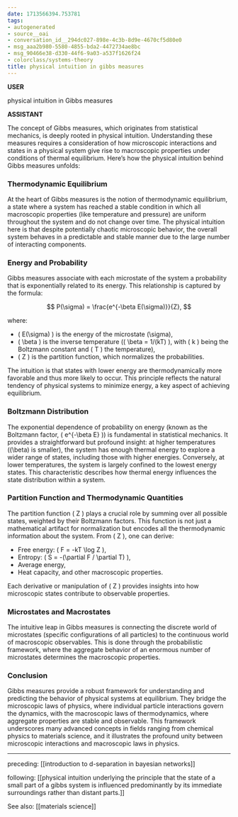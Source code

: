 ```yaml
---
date: 1713566394.753781
tags:
- autogenerated
- source__oai
- conversation_id__294dc027-898e-4c3b-8d9e-4670cf5d80e0
- msg_aaa2b980-5580-4855-bda2-4472734ae8bc
- msg_90466e38-d330-44f6-9a03-a537f1626f24
- colorclass/systems-theory
title: physical intuition in gibbs measures
---
```


**USER**

physical intuition in Gibbs measures


**ASSISTANT**

The concept of Gibbs measures, which originates from statistical mechanics, is deeply rooted in physical intuition. Understanding these measures requires a consideration of how microscopic interactions and states in a physical system give rise to macroscopic properties under conditions of thermal equilibrium. Here’s how the physical intuition behind Gibbs measures unfolds:

### Thermodynamic Equilibrium

At the heart of Gibbs measures is the notion of thermodynamic equilibrium, a state where a system has reached a stable condition in which all macroscopic properties (like temperature and pressure) are uniform throughout the system and do not change over time. The physical intuition here is that despite potentially chaotic microscopic behavior, the overall system behaves in a predictable and stable manner due to the large number of interacting components.

### Energy and Probability

Gibbs measures associate with each microstate of the system a probability that is exponentially related to its energy. This relationship is captured by the formula:

$$
P(\sigma) = \frac{e^{-\beta E(\sigma)}}{Z},
$$

where:
- \( E(\sigma) \) is the energy of the microstate \(\sigma\),
- \( \beta \) is the inverse temperature (\( \beta = 1/(kT) \), with \( k \) being the Boltzmann constant and \( T \) the temperature),
- \( Z \) is the partition function, which normalizes the probabilities.

The intuition is that states with lower energy are thermodynamically more favorable and thus more likely to occur. This principle reflects the natural tendency of physical systems to minimize energy, a key aspect of achieving equilibrium.

### Boltzmann Distribution

The exponential dependence of probability on energy (known as the Boltzmann factor, \( e^{-\beta E} \)) is fundamental in statistical mechanics. It provides a straightforward but profound insight: at higher temperatures (\(\beta\) is smaller), the system has enough thermal energy to explore a wider range of states, including those with higher energies. Conversely, at lower temperatures, the system is largely confined to the lowest energy states. This characteristic describes how thermal energy influences the state distribution within a system.

### Partition Function and Thermodynamic Quantities

The partition function \( Z \) plays a crucial role by summing over all possible states, weighted by their Boltzmann factors. This function is not just a mathematical artifact for normalization but encodes all the thermodynamic information about the system. From \( Z \), one can derive:
- Free energy: \( F = -kT \log Z \),
- Entropy: \( S = -(\partial F / \partial T) \),
- Average energy,
- Heat capacity, and other macroscopic properties.

Each derivative or manipulation of \( Z \) provides insights into how microscopic states contribute to observable properties.

### Microstates and Macrostates

The intuitive leap in Gibbs measures is connecting the discrete world of microstates (specific configurations of all particles) to the continuous world of macroscopic observables. This is done through the probabilistic framework, where the aggregate behavior of an enormous number of microstates determines the macroscopic properties.

### Conclusion

Gibbs measures provide a robust framework for understanding and predicting the behavior of physical systems at equilibrium. They bridge the microscopic laws of physics, where individual particle interactions govern the dynamics, with the macroscopic laws of thermodynamics, where aggregate properties are stable and observable. This framework underscores many advanced concepts in fields ranging from chemical physics to materials science, and it illustrates the profound unity between microscopic interactions and macroscopic laws in physics.


---

preceding: [[introduction to d-separation in bayesian networks]]  


following: [[physical intuition underlying the principle that the state of a small part of a gibbs system is influenced predominantly by its immediate surroundings rather than distant parts.]]

See also: [[materials science]]